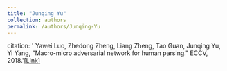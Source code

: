 ```yaml
---
title: "Junqing Yu"
collection: authors
permalink: /authors/Junqing-Yu
---
```

citation: ' Yawei Luo,  Zhedong Zheng,  Liang Zheng,  Tao Guan,  Junqing Yu,  Yi Yang, &quot;Macro-micro adversarial network for human parsing.&quot; ECCV, 2018.'<a href='https://zdzheng.xyz/publication/Macro-mi2018'>[Link]</a>